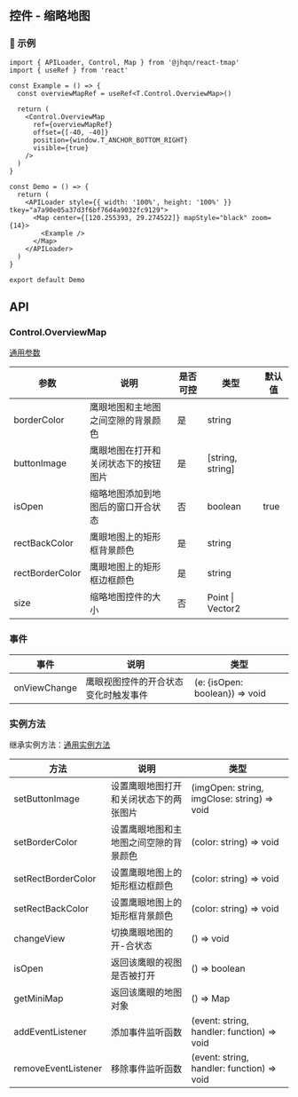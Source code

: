 ## 控件 - 缩略地图

### 🔨 示例

```tsx
import { APILoader, Control, Map } from '@jhqn/react-tmap'
import { useRef } from 'react'

const Example = () => {
  const overviewMapRef = useRef<T.Control.OverviewMap>()

  return (
    <Control.OverviewMap
      ref={overviewMapRef}
      offset={[-40, -40]}
      position={window.T_ANCHOR_BOTTOM_RIGHT}
      visible={true}
    />
  )
}

const Demo = () => {
  return (
    <APILoader style={{ width: '100%', height: '100%' }} tkey="a7a90e05a37d3f6bf76d4a9032fc9129">
      <Map center={[120.255393, 29.274522]} mapStyle="black" zoom={14}>
        <Example />
      </Map>
    </APILoader>
  )
}

export default Demo
```

## API

### Control.OverviewMap

[通用参数](/packages/react/src/control/index.zh-CN.md#control)

| 参数            | 说明                                 | 是否可控 | 类型             | 默认值 |
| --------------- | ------------------------------------ | -------- | ---------------- | ------ |
| borderColor     | 鹰眼地图和主地图之间空隙的背景颜色   | 是       | string           |        |
| buttonImage     | 鹰眼地图在打开和关闭状态下的按钮图片 | 是       | [string, string] |        |
| isOpen          | 缩略地图添加到地图后的窗口开合状态   | 否       | boolean          | true   |
| rectBackColor   | 鹰眼地图上的矩形框背景颜色           | 是       | string           |        |
| rectBorderColor | 鹰眼地图上的矩形框边框颜色           | 是       | string           |        |
| size            | 缩略地图控件的大小                   | 否       | Point \| Vector2 |        |

### 事件

| 事件         | 说明                                 | 类型                           |
| ------------ | ------------------------------------ | ------------------------------ |
| onViewChange | 鹰眼视图控件的开合状态变化时触发事件 | (e: {isOpen: boolean}) => void |

### 实例方法

继承实例方法：[通用实例方法](/packages/react/src/control/index.zh-CN.md#实例方法)

| 方法                | 说明                                   | 类型                                        |
| ------------------- | -------------------------------------- | ------------------------------------------- |
| setButtonImage      | 设置鹰眼地图打开和关闭状态下的两张图片 | (imgOpen: string, imgClose: string) => void |
| setBorderColor      | 设置鹰眼地图和主地图之间空隙的背景颜色 | (color: string) => void                     |
| setRectBorderColor  | 设置鹰眼地图上的矩形框边框颜色         | (color: string) => void                     |
| setRectBackColor    | 设置鹰眼地图上的矩形框背景颜色         | (color: string) => void                     |
| changeView          | 切换鹰眼地图的开-合状态                | () => void                                  |
| isOpen              | 返回该鹰眼的视图是否被打开             | () => boolean                               |
| getMiniMap          | 返回该鹰眼的地图对象                   | () => Map                                   |
| addEventListener    | 添加事件监听函数                       | (event: string, handler: function) => void  |
| removeEventListener | 移除事件监听函数                       | (event: string, handler: function) => void  |
